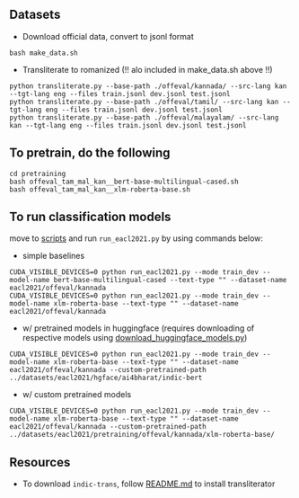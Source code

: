 ## Datasets
- Download official data, convert to jsonl format
```
bash make_data.sh
```
- Transliterate to romanized (!! alo included in make_data.sh above !!)
```
python transliterate.py --base-path ./offeval/kannada/ --src-lang kan --tgt-lang eng --files train.jsonl dev.jsonl test.jsonl
python transliterate.py --base-path ./offeval/tamil/ --src-lang kan --tgt-lang eng --files train.jsonl dev.jsonl test.jsonl
python transliterate.py --base-path ./offeval/malayalam/ --src-lang kan --tgt-lang eng --files train.jsonl dev.jsonl test.jsonl
```

## To pretrain, do the following
```
cd pretraining
bash offeval_tam_mal_kan__bert-base-multilingual-cased.sh
bash offeval_tam_mal_kan__xlm-roberta-base.sh
```

## To run classification models
move to [scripts](../../scripts) and run ```run_eacl2021.py``` by using commands below:
- simple baselines
```
CUDA_VISIBLE_DEVICES=0 python run_eacl2021.py --mode train_dev --model-name bert-base-multilingual-cased --text-type "" --dataset-name eacl2021/offeval/kannada
CUDA_VISIBLE_DEVICES=0 python run_eacl2021.py --mode train_dev --model-name xlm-roberta-base --text-type "" --dataset-name eacl2021/offeval/kannada
```
- w/ pretrained models in huggingface
  (requires downloading of respective models using [download_huggingface_models.py](./hgface/download_huggingface_models.py))
```
CUDA_VISIBLE_DEVICES=0 python run_eacl2021.py --mode train_dev --model-name xlm-roberta-base --text-type "" --dataset-name eacl2021/offeval/kannada --custom-pretrained-path ../datasets/eacl2021/hgface/ai4bharat/indic-bert
```
- w/ custom pretrained models
```
CUDA_VISIBLE_DEVICES=0 python run_eacl2021.py --mode train_dev --model-name xlm-roberta-base --text-type "" --dataset-name eacl2021/offeval/kannada --custom-pretrained-path ../datasets/eacl2021/pretraining/offeval/kannada/xlm-roberta-base/
```

## Resources
- To download ```indic-trans```, follow [README.md](../../scripts/indictrans/README.md) to install transliterator
